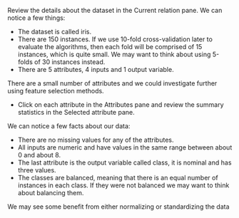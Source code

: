 Review the details about the dataset in the Current relation pane. We can notice a few things:
- The dataset is called iris.
- There are 150 instances. If we use 10-fold cross-validation later to evaluate the algorithms,
then each fold will be comprised of 15 instances, which is quite small. We may want to
think about using 5-folds of 30 instances instead.
- There are 5 attributes, 4 inputs and 1 output variable.

There are a small number of attributes and we could investigate further using feature
selection methods.
- Click on each attribute in the Attributes pane and review the summary statistics in the
Selected attribute pane.

We can notice a few facts about our data:
- There are no missing values for any of the attributes.
- All inputs are numeric and have values in the same range between about 0 and about 8.
- The last attribute is the output variable called class, it is nominal and has three values.
- The classes are balanced, meaning that there is an equal number of instances in each class.
If they were not balanced we may want to think about balancing them.

We may see some benefit from either normalizing or standardizing the data